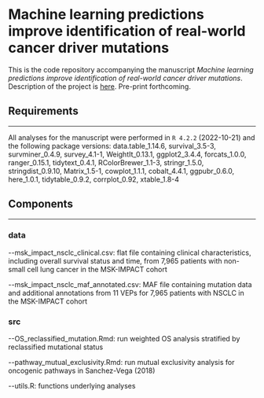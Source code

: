 # Machine learning predictions improve identification of real-world cancer driver mutations

This is the code repository accompanying the manuscript *Machine learning predictions improve identification of real-world cancer driver mutations*. Description of the project is [here](https://www.abstractsonline.com/pp8/#!/20272/presentation/9170). Pre-print forthcoming.

## Requirements

***

All analyses for the manuscript were performed in `R 4.2.2` (2022-10-21) and the following package versions: data.table_1.14.6, survival_3.5-3, survminer_0.4.9, survey_4.1-1, WeightIt_0.13.1, ggplot2_3.4.4, forcats_1.0.0, ranger_0.15.1, tidytext_0.4.1, RColorBrewer_1.1-3, stringr_1.5.0, stringdist_0.9.10, Matrix_1.5-1, cowplot_1.1.1, cobalt_4.4.1, ggpubr_0.6.0, here_1.0.1, tidytable_0.9.2, corrplot_0.92, xtable_1.8-4       

## Components

***

### data

--msk_impact_nsclc_clinical.csv: flat file containing clinical characteristics, including overall survival status and time, from 7,965 patients with non-small cell lung cancer in the MSK-IMPACT cohort

--msk_impact_nsclc_maf_annotated.csv: MAF file containing mutation data and additional annotations from 11 VEPs for 7,965 patients with NSCLC in the MSK-IMPACT cohort

### src

--OS_reclassified_mutation.Rmd: run weighted OS analysis stratified by reclassified mutational status

--pathway_mutual_exclusivity.Rmd: run mutual exclusivity analysis for oncogenic pathways in Sanchez-Vega (2018)

--utils.R: functions underlying analyses



